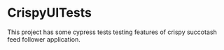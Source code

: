 # CrispyUITests
This project has some cypress tests testing features of crispy succotash feed follower application.
